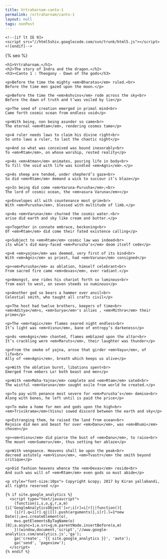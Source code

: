 ```yaml
---
title: Vrtraharnam-canto-1
permalink: /vrtraharnam/canto-1 
layout: null
tags: nonPost
---
```

<html lang="{{ site.lang | default: "en-US" }}">
  <head>
    <meta charset='utf-8'>
    <meta http-equiv="X-UA-Compatible" content="chrome=1">
    <meta name="viewport" content="width=device-width, initial-scale=1, maximum-scale=1">
    <link href='https://fonts.googleapis.com/css?family=Architects+Daughter' rel='stylesheet' type='text/css'>
    <link rel="stylesheet" href="{{ '/assets/css/style-canto-1.css' | relative_url }}" media="screen" type="text/css">
    <link rel="stylesheet" href="{{ '/assets/css/print.css' | relative_url }}" media="print" type="text/css">

    <!--[if lt IE 9]>
    <script src="//html5shiv.googlecode.com/svn/trunk/html5.js"></script>
    <![endif]-->

{% seo %}
  </head>

  <body>

    <h1>Vrtraharnam.</h1>
    <h2>The story of Indra and the dragon.</h2>
    <h3><Canto 1 : Theogony - Dawn of the gods</h3>
    
    <p>Before the time the mighty <em>Bharatas</em> ruled.<br>
    Before the time men gazed upon the moon.</p>
    
    <p>Before the time the <em>Ashvins</em> rode across the sky<br>
    Before the dawn of truth and t’was veiled by lie</p>
    
    <p>The seed of creation emerged in primal mind<br>
    Came forth cosmic ocean from endless void</p>
    
    <p>With being, non being asunder so came<br>
    The eternal <em>Rtam</em>, rendering cosmos tame</p>
    
    <p>A ruler needs laws to claim his divine right<br>
    So unto laws a ruler, to last the chaotic night</p>
    
    <p>And so what was conceived was bound inexorably<br>
    To <em>Rtam</em>, on whose worship, rested reality</p>
    
    <p>As <em>Atman</em> animates, pouring life in body<br>
    To fill the void with life was kindled <em>Agni</em>.</p>
    
    <p>As sheep are tended, under shepherd’s gaze<br>
    So did <em>Rtam</em> demand a wick to succour it’s blaze</p>
    
    <p>In being did come <em>Varuna-Purusha</em>;<br>
    The lord of cosmic ocean, the <em>asura Varuna</em></p>
    
    <p>Envelopes all with countenance most grim<br>
    With <em>Purusha</em>, blessed with multitude of limb.</p>
    
    <p>As <em>Varuna</em> churned the cosmic water.<br>
    arise did earth and sky like cream and butter.</p>
    
    <p>Together in connate embrace, beckoning<br>
    Of <em>Rtam</em> did come their fated existence calling</p>
    
    <p>Subject to <em>Rtam</em> cosmic law was indeed<br>
    its whim’s did many-faced <em>Purusha’s</em> doom itself cede</p>
    
    <p>A <em>yajna</em> was deemed, very first of its kind<br>
    With <em>Agni</em> as priest, had <em>Varuna</em> consigned</p>
    
    <p><em>Purusha</em> as oblation, himself celebrant<br>
    From sacred fire came <em>devas</em>, ever radiant.</p>
    
    <p>Amongst, one rides his chariot forth so luminous<br>
    from east to west, on seven steeds so numinous</p>
    
    <p>Another god so bears a hammer over anvil<br>
    Celestial smith, who taught all crafts civil</p>
    
    <p>The host had twelve brothers, keepers of time<br>
    <em>Aditya</em>s, <em>Surya</em>'s allies , <em>Mithra</em> their prime</p>
    
    <p>The <em>Yagic</em> flames seared night endless<br>
    It’s light was <em>Visnu</em>, bane of entropy’s darkeness</p>
    
    <p>As <em>Agni</em> chanted, flames emblazed upon the altar<br>
    It’s crackling were <em>Maruts</em>, their laughter was thunder</p>
    
    <p>From the smoke of yajna, arose that girder <em>Vayu</em>, of life<br>
    Ally of <em>Agni</em>, breath which keeps us alive</p>
    
    <p>With the oblation burnt, libations spent<br>
    Emerged from embers Lo! both beast and men</p>
    
    <p>With <em>Maha-Yajna</em> complete and <em>Rtam</em> sated<br>
    The wistful <em>Varuna</em> sought exile from world he created.</p>
    
    <p>To pay with penance most severe for <em>Purusha’s</em> demise<br>
    Along with bones, he left until is paid the price</p>
    
    <p>To make a home for men and gods upon the high<br>
    <em>Trivikrama</em>(Visnu) sowed discord between the earth and sky</p>
    
    <p>Estranging them, he raised the land from ocean<br>
    Rejoice did men and beast for over <em>Danu</em>, was <em>Bhumi</em> chosen</p>
    
    <p><em>Visnu</em> did pierce the bust of <em>Danu</em>, to raise<br>
    The mount <em>Sumeru</em>, thus setting her ablaze</p>
    
    <p>With vengeance. Heavens shall be upon the peak<br>
    decreed astutely <em>Visnu</em>, <em>Tvastr</em> the smith beyond critique</p>
    
    <p>Did fashion heavens whence the <em>Devas</em> reside<br>
    And such was will of <em>Rtam</em> even gods so must abide</p>
    
    <p style="font-size:10px"> Copyright &copy; 2017 by Kiran yallabandi, all rights reserved </p>
    
    {% if site.google_analytics %}
      <script type="text/javascript">
        (function(i,s,o,g,r,a,m){i['GoogleAnalyticsObject']=r;i[r]=i[r]||function(){
        (i[r].q=i[r].q||[]).push(arguments)},i[r].l=1*new Date();a=s.createElement(o),
        m=s.getElementsByTagName(o)[0];a.async=1;a.src=g;m.parentNode.insertBefore(a,m)
        })(window,document,'script','//www.google-analytics.com/analytics.js','ga');
        ga('create', '{{ site.google_analytics }}', 'auto');
        ga('send', 'pageview');
      </script>
    {% endif %}

  </body>
</html>

